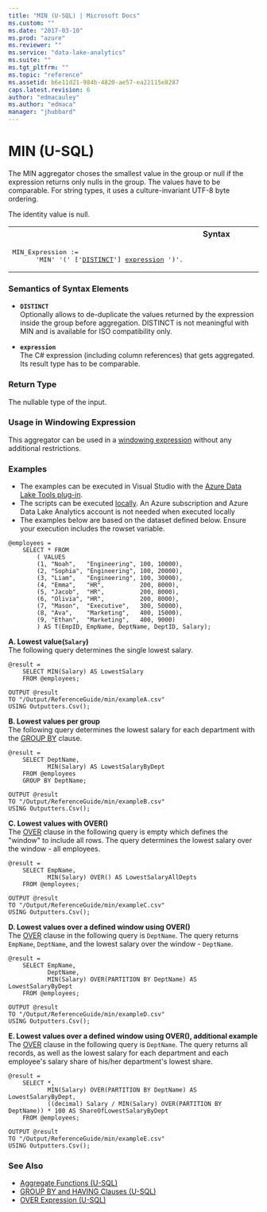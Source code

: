 ```yaml
---
title: "MIN (U-SQL) | Microsoft Docs"
ms.custom: ""
ms.date: "2017-03-10"
ms.prod: "azure"
ms.reviewer: ""
ms.service: "data-lake-analytics"
ms.suite: ""
ms.tgt_pltfrm: ""
ms.topic: "reference"
ms.assetid: b6e11d21-984b-4820-ae57-ea22115e8287
caps.latest.revision: 6
author: "edmacauley"
ms.author: "edmaca"
manager: "jhubbard"
---
```

# MIN (U-SQL)
The MIN aggregator choses the smallest value in the group or null if the expression returns only nulls in the group. The values have to be comparable. For string types, it uses a culture-invariant UTF-8 byte ordering. 

The identity value is null. 

<table><th>Syntax</th><tr><td><pre>
MIN_Expression :=                                                                                        
      'MIN' '(' ['<a href="#dist">DISTINCT</a>'] <a href="#exp">expression</a> ')'.  
</pre></td></tr></table>

### Semantics of Syntax Elements 
* <a name="dist"></a>**`DISTINCT`**     
Optionally allows to de-duplicate the values returned by the expression inside the group before aggregation. DISTINCT is not meaningful with MIN and is available for ISO compatibility only. 

* <a name="exp"></a>**`expression`**      
The C# expression (including column references) that gets aggregated. Its result type has to be comparable. 

### Return Type 
The nullable type of the input. 

### Usage in Windowing Expression 
This aggregator can be used in a [windowing expression](over-expression-u-sql.md) without any additional restrictions. 

### Examples
- The examples can be executed in Visual Studio with the [Azure Data Lake Tools plug-in](https://www.microsoft.com/download/details.aspx?id=49504).  
- The scripts can be executed [locally](https://docs.microsoft.com/azure/data-lake-analytics/data-lake-analytics-data-lake-tools-get-started#run-u-sql-locally).  An Azure subscription and Azure Data Lake Analytics account is not needed when executed locally
- The examples below are based on the dataset defined below.  Ensure your execution includes the rowset variable.  
```
@employees = 
    SELECT * FROM 
        ( VALUES
        (1, "Noah",   "Engineering", 100, 10000),
        (2, "Sophia", "Engineering", 100, 20000),
        (3, "Liam",   "Engineering", 100, 30000),
        (4, "Emma",   "HR",          200, 8000),
        (5, "Jacob",  "HR",          200, 8000),
        (6, "Olivia", "HR",          200, 8000),
        (7, "Mason",  "Executive",   300, 50000),
        (8, "Ava",    "Marketing",   400, 15000),
        (9, "Ethan",  "Marketing",   400, 9000) 
        ) AS T(EmpID, EmpName, DeptName, DeptID, Salary);
```

**A.    Lowest value(`Salary`)**   
The following query determines the single lowest salary.
```
@result =
    SELECT MIN(Salary) AS LowestSalary
    FROM @employees;

OUTPUT @result
TO "/Output/ReferenceGuide/min/exampleA.csv"
USING Outputters.Csv();
```

**B.    Lowest values per group**    
The following query determines the lowest salary for each department with the [GROUP BY](group-by-and-having-clauses-u-sql.md) clause.
```
@result =
    SELECT DeptName,
           MIN(Salary) AS LowestSalaryByDept
    FROM @employees
    GROUP BY DeptName;

OUTPUT @result
TO "/Output/ReferenceGuide/min/exampleB.csv"
USING Outputters.Csv();
```
  
**C.    Lowest values with OVER()**   
The [OVER](over-expression-u-sql.md) clause in the following query is empty which defines the "window" to include all rows.  The query determines the lowest salary over the window - all employees.
```
@result =
    SELECT EmpName,
           MIN(Salary) OVER() AS LowestSalaryAllDepts
    FROM @employees;

OUTPUT @result
TO "/Output/ReferenceGuide/min/exampleC.csv"
USING Outputters.Csv();
```

**D.    Lowest values over a defined window using OVER()**    
The [OVER](over-expression-u-sql.md) clause in the following query is `DeptName`.  The query returns `EmpName`, `DeptName`, and the lowest salary over the window - `DeptName`.
```
@result =
    SELECT EmpName,
           DeptName,
           MIN(Salary) OVER(PARTITION BY DeptName) AS LowestSalaryByDept
    FROM @employees;

OUTPUT @result
TO "/Output/ReferenceGuide/min/exampleD.csv"
USING Outputters.Csv();
```

**E.    Lowest values over a defined window using OVER(), additional example**   
The [OVER](over-expression-u-sql.md) clause in the following query is `DeptName`.  The query returns all records, as well as the lowest salary for each department and each employee's salary share of his/her department's lowest share.
```
@result =
    SELECT *,
           MIN(Salary) OVER(PARTITION BY DeptName) AS LowestSalaryByDept,
           ((decimal) Salary / MIN(Salary) OVER(PARTITION BY DeptName)) * 100 AS ShareOfLowestSalaryByDept
    FROM @employees;

OUTPUT @result
TO "/Output/ReferenceGuide/min/exampleE.csv"
USING Outputters.Csv();
```

### See Also 
* [Aggregate Functions (U-SQL)](aggregate-functions-u-sql.md)  
* [GROUP BY and HAVING Clauses (U-SQL)](group-by-and-having-clauses-u-sql.md)
* [OVER Expression (U-SQL)](over-expression-u-sql.md) 
